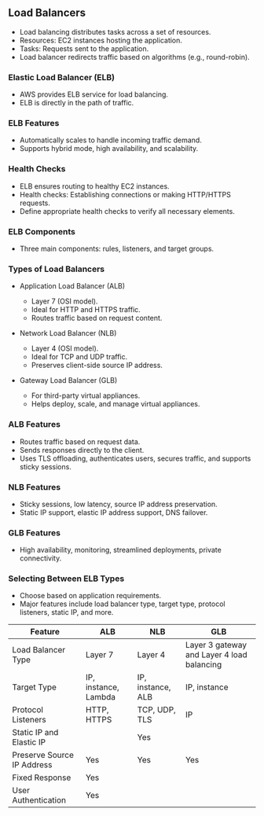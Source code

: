 
## Load Balancers

- Load balancing distributes tasks across a set of resources.
- Resources: EC2 instances hosting the application.
- Tasks: Requests sent to the application.
- Load balancer redirects traffic based on algorithms (e.g., round-robin).

### Elastic Load Balancer (ELB)
- AWS provides ELB service for load balancing.
- ELB is directly in the path of traffic.

### ELB Features
- Automatically scales to handle incoming traffic demand.
- Supports hybrid mode, high availability, and scalability.
  
### Health Checks
- ELB ensures routing to healthy EC2 instances.
- Health checks: Establishing connections or making HTTP/HTTPS requests.
- Define appropriate health checks to verify all necessary elements.

### ELB Components
- Three main components: rules, listeners, and target groups.

### Types of Load Balancers
- Application Load Balancer (ALB)
  - Layer 7 (OSI model).
  - Ideal for HTTP and HTTPS traffic.
  - Routes traffic based on request content.

- Network Load Balancer (NLB)
  - Layer 4 (OSI model).
  - Ideal for TCP and UDP traffic.
  - Preserves client-side source IP address.

- Gateway Load Balancer (GLB)
  - For third-party virtual appliances.
  - Helps deploy, scale, and manage virtual appliances.

### ALB Features
- Routes traffic based on request data.
- Sends responses directly to the client.
- Uses TLS offloading, authenticates users, secures traffic, and supports sticky sessions.

### NLB Features
- Sticky sessions, low latency, source IP address preservation.
- Static IP support, elastic IP address support, DNS failover.

### GLB Features
- High availability, monitoring, streamlined deployments, private connectivity.

### Selecting Between ELB Types
- Choose based on application requirements.
- Major features include load balancer type, target type, protocol listeners, static IP, and more.

| Feature                     | ALB                 | NLB                  | GLB                                            |
|-----------------------------|---------------------|----------------------|-------------------------------------------------|
| Load Balancer Type           | Layer 7             | Layer 4              | Layer 3 gateway and Layer 4 load balancing      |
| Target Type                 | IP, instance, Lambda| IP, instance, ALB   | IP, instance                                    |
| Protocol Listeners          | HTTP, HTTPS         | TCP, UDP, TLS        | IP                                              |
| Static IP and Elastic IP    |                  | Yes                  |                                              |
| Preserve Source IP Address  | Yes                 | Yes                  | Yes                                             |
| Fixed Response              | Yes                 |                     |                                                 |
| User Authentication         | Yes                 |                   |                                                 |

